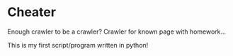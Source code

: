# Cheater
Enough crawler to be a crawler? Crawler for known page with homework...

This is my first script/program written in python! 
